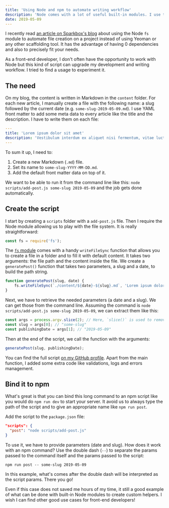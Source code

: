 ```yaml
---
title: 'Using Node and npm to automate writing workflow'
description: 'Node comes with a lot of useful built-in modules. I use the filesystem API to enhance my writing workflow by automatically create Markdown files as blog posts.'
date: 2019-05-09
---
```


I recently read [an article on Sparkbox's blog](https://seesparkbox.com/foundry/use_node_fs_instead_of_javascript_dependencies_to_scaffold_files) about using the Node `fs` module to automate file creation on a project instead of using Yeoman or any other scaffolding tool. It has the advantage of having 0 dependencies and also to precisely fit your needs.

As a front-end developer, I don't often have the opportunity to work with Node but this kind of script can upgrade my development and writing workflow. I tried to find a usage to experiment it.

## The need

On my blog, the content is written in Markdown in the `content` folder. For each new article, I manually create a file with the following name: a slug followed by the current date (e.g. `some-slug-2019-05-09.md`). I use YAML front matter to add some meta data to every article like the title and the description. I have to write them on each file:

```yaml
---
title: 'Lorem ipsum dolor sit amet'
description: 'Vestibulum interdum ex aliquet nisi fermentum, vitae luctus purus finibus. Duis sem nunc, aliquam at pretium sed, hendrerit sit amet eros.'
---
```

To sum it up, I need to:

1. Create a new Markdown (`.md`) file.
2. Set its name to `some-slug-YYYY-MM-DD.md`.
3. Add the default front matter data on top of it.

We want to be able to run it from the command line like this: `node scripts/add-post.js some-slug 2019-05-09` and the job gets done automatically.

## Create the script

I start by creating a `scripts` folder with a `add-post.js` file. Then I require the Node module allowing us to play with the file system. It is really straightforward:

```javascript
const fs = require('fs');
```

The [`fs` module](https://nodejs.org/api/fs.html) comes with a handy `writeFileSync` function that allows you to create a file in a folder and to fill it with default content. It takes two arguments: the file path and the content inside the file. We create a `generatePost()` function that takes two parameters, a slug and a date, to build the path string.

```javascript
function generatePost(slug, date) {
	fs.writeFileSync(`./content/${date}-${slug}.md`, 'Lorem ipsum dolor sit amet');
}
```

Next, we have to retrieve the needed parameters (a date and a slug). We can get those from the command line. Assuming the command is `node scripts/add-post.js some-slug 2019-05-09`, we can extract them like this:

```javascript
const args = process.argv.slice(2); // Here, `slice()` is used to remove default but useless params. Try logging `process.argv`.
const slug = args[0]; // "some-slug"
const publishingDate = args[1]; // "2019-05-09"
```

Then at the end of the script, we call the function with the arguments:

```javascript
generatePost(slug, publishingDate);
```

You can find the full script [on my GitHub profile](https://github.com/bellangerq/quentin-bellanger/blob/master/scripts/add-post.js). Apart from the main function, I added some extra code like validations, logs and errors management.

## Bind it to npm

What's great is that you can bind this long command to an npm script like you would do `npm run dev` to start your server. It avoid us to always type the path of the script and to give an appropriate name like `npm run post`.

Add the script to the `package.json` file:

```json
"scripts": {
  "post": "node scripts/add-post.js"
}
```

To use it, we have to provide parameters (date and slug). How does it work with an npm command? Use the double dash (`--`) to separate the params passed to the command itself and the params passed to the script:

```shell
npm run post -- some-slug 2019-05-09
```

In this example, what's comes after the double dash will be interpreted as the script params. There you go!

Even if this case does not saved me hours of my time, it still a good example of what can be done with built-in Node modules to create custom helpers. I wish I can find other good use cases for front-end developers!

